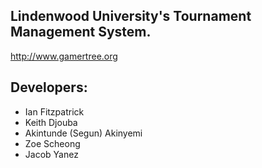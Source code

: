 
## Lindenwood University's Tournament Management System. 


http://www.gamertree.org 


## Developers: 
- Ian Fitzpatrick 
- Keith Djouba 
- Akintunde (Segun) Akinyemi 
- Zoe Scheong 
- Jacob Yanez 
